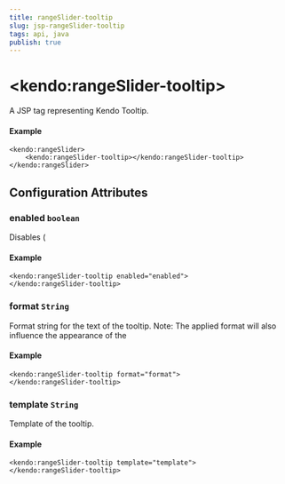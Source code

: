```yaml
---
title: rangeSlider-tooltip
slug: jsp-rangeSlider-tooltip
tags: api, java
publish: true
---
```


# \<kendo:rangeSlider-tooltip\>
A JSP tag representing Kendo Tooltip.

#### Example
    <kendo:rangeSlider>
        <kendo:rangeSlider-tooltip></kendo:rangeSlider-tooltip>
    </kendo:rangeSlider>


## Configuration Attributes


### enabled `boolean`

Disables (

#### Example
    <kendo:rangeSlider-tooltip enabled="enabled">
    </kendo:rangeSlider-tooltip>



### format `String`

Format string for the text of the tooltip. Note: The applied format will also influence the appearance of
the

#### Example
    <kendo:rangeSlider-tooltip format="format">
    </kendo:rangeSlider-tooltip>



### template `String`

Template of the tooltip.

#### Example
    <kendo:rangeSlider-tooltip template="template">
    </kendo:rangeSlider-tooltip>


